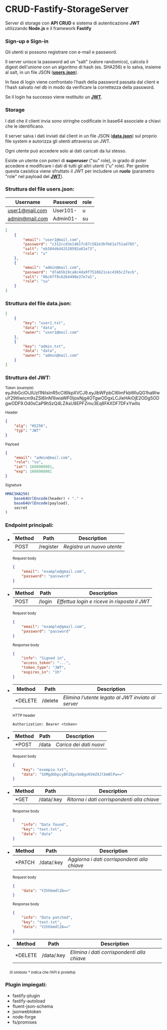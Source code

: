 # CRUD-Fastify-StorageServer
Server di storage con **API CRUD** e sistema di autenticazione **JWT** utilizzando **Node.js** e il framework **Fastify**

### **Sign-up e Sign-in**

Gli utenti si possono registrare con e-mail e password.

Il server unisce la password ad un "salt" (valore randomico), calcola il digest dell'unione con un algoritmo di hash (es. SHA256) e lo salva, insieme al salt, in un file JSON ([**users.json**](#struttura-del-file-usersjson)). 

In fase di login viene confrontato l'hash della password passata dal client e l’hash salvato nel db in modo da verificare la correttezza della password.

Se il login ha successo viene restituito un [**JWT**](#struttura-del-jwt).

### **Storage**

I dati che il client invia sono stringhe codificate in base64 associate a chiavi che le identificano.

Il server salva i dati inviati dal client in un file JSON ([**data.json**](#struttura-del-file-datajson)) sul proprio file system e autorizza gli utenti attraverso un JWT.

Ogni utente può accedere solo ai dati caricati da lui stesso.

Esiste un utente con poteri di **superuser** ("su" role), in grado di poter accedere e modificare i dati di tutti gli altri utenti ("u" role). Per gestire questa casistica viene sfruttato il JWT per includere un **ruolo** (parametro "role" nel payload del [**JWT**](#struttura-del-jwt)).

### **Struttura del file users.json:**

| Username | Password | role |
| --- | --- | --- |
| user1@mail.com | User101- | u |
| admin@mail.com | Admin01- | su |

```json
[
    {
        "email": "user1@mail.com",
        "password": "c312ccd3e1481fc87c582e3bfb61a751ad765",
        "salt": "eb384d6d42520592a81e73",
        "role": "u"
    },
    {
        "email": "admin@mail.com",
        "password": "d7a65b19ca8c4da9f7518621cec4365c27ecb",
        "salt": "06c6ff9c6264498e37e7a1",
        "role": "su"
    }
]
```

### **Struttura del file data.json:**
```json
[
    {
        "key": "user1.txt",
        "data": "data",
        "owner": "user1@mail.com"
    },
    {
        "key": "admin.txt",
        "data": "data",
        "owner": "admin@mail.com"
    }
]
```

### **Struttura del JWT:**
<sub>Token (example)</sub>
eyJhbGciOiJIUzI1NiIsInR5cCI6IkpXVCJ9.eyJlbWFpbCI6ImFkbWluQG1haWwuY29tIiwicm9sZSI6InN1IiwiaWF0IjoxNjg4OTgwODgxLCJleHAiOjE2ODg5ODgwODF9.Od0sCaP9hSzQ4LZAsU8EPFZmu3Eq8FAXDF7DFxYwIts

<sub>Header</sub>
```json
{
    "alg": "HS256",
    "typ": "JWT"
}
```
<sub>Payload</sub>
```json
{
    "email": "admin@mail.com",
    "role": "su",
    "iat": 1688980881,
    "exp": 1688988081
}
```
<sub>Signature</sub>
```js
HMACSHA256(
    base64UrlEncode(header) + "." +
    base64UrlEncode(payload),
    secret
)
```

### **Endpoint principali:**

- | Method | Path | Description |
    | --- | --- | --- |
    | POST | /register | _Registra un nuovo utente_ |

    <sub>Request body</sub>
    ```json
    {
        "email": "example@gmail.com",
        "password": "password"
    }
    ```

- | Method | Path | Description |
    | --- | --- | --- |
    | POST | /login | _Effettua login e riceve in risposta il JWT_ |

    <sub>Request body</sub>
    ```json
    {
        "email": "example@gmail.com",
        "password": "password"
    }
    ```

    <sub>Response body</sub>
    ```json
    {
        "info": "Signed in",
        "access_token": "...",
        "token_type": "JWT",
        "expires_in": "1h"
    }
    ```

- | Method | Path | Description |
    | --- | --- | --- |
    | *DELETE | /delete | _Elimina l’utente legato al JWT inviato al server_ |

    <sub>HTTP header</sub>
    ```
    Authorization: Bearer <token>
    ```

- | Method | Path | Description |
    | --- | --- | --- |
    | *POST | /data | _Carica dei dati nuovi_ |

    <sub>Request body</sub>
    ```json
    { 
        "key": "esempio.txt",
        "data": "SXMgdGhpcyBhIEpvSm8gsKVmZXJlbmNlPw=="
    }
    ```

- | Method | Path | Description |
    | --- | --- | --- |
    | *GET | /data/:key | _Ritorna i dati corrispondenti alla chiave_ |

    <sub>Response body</sub>
    ```json
    {
        "info": "Data found",
        "key": "text.txt",
        "data": "data"
    }
    ```

- | Method | Path | Description |
    | --- | --- | --- |
    | *PATCH | /data/:key | _Aggiorna i dati corrispondenti alla chiave_ |

    <sub>Request body</sub>
    ```json
    { 
        "data": "Y2hhbmdlZA=="
    }
    ```
    <sub>Response body</sub>
    ```json
    {
        "info": "Data patched",
        "key": "text.txt",
        "data": "Y2hhbmdlZA=="
    }
    ```
    
- | Method | Path | Description |
    | --- | --- | --- |
    | *DELETE | /data/:key | _Elimina i dati corrispondenti alla chiave_ |

&emsp;<sub>(Il simbolo * indica che l’API è protetta)</sub>

### **Plugin impiegati**:
- fastify-plugin
- fastify-autoload 
- fluent-json-schema
- jsonwebtoken
- node-forge
- fs/promises


